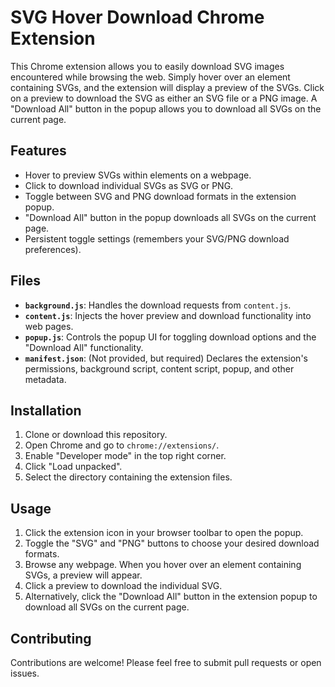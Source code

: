 # SVG Hover Download Chrome Extension

This Chrome extension allows you to easily download SVG images encountered while browsing the web. Simply hover over an element containing SVGs, and the extension will display a preview of the SVGs. Click on a preview to download the SVG as either an SVG file or a PNG image.  A "Download All" button in the popup allows you to download all SVGs on the current page.

## Features

* Hover to preview SVGs within elements on a webpage.
* Click to download individual SVGs as SVG or PNG.
* Toggle between SVG and PNG download formats in the extension popup.
* "Download All" button in the popup downloads all SVGs on the current page.
* Persistent toggle settings (remembers your SVG/PNG download preferences).

## Files

* **`background.js`**: Handles the download requests from `content.js`.
* **`content.js`**: Injects the hover preview and download functionality into web pages.
* **`popup.js`**: Controls the popup UI for toggling download options and the "Download All" functionality.
* **`manifest.json`**:  (Not provided, but required) Declares the extension's permissions, background script, content script, popup, and other metadata.

## Installation

1. Clone or download this repository.
2. Open Chrome and go to `chrome://extensions/`.
3. Enable "Developer mode" in the top right corner.
4. Click "Load unpacked".
5. Select the directory containing the extension files.

## Usage

1. Click the extension icon in your browser toolbar to open the popup.
2. Toggle the "SVG" and "PNG" buttons to choose your desired download formats.
3. Browse any webpage. When you hover over an element containing SVGs, a preview will appear.
4. Click a preview to download the individual SVG.
5. Alternatively, click the "Download All" button in the extension popup to download all SVGs on the current page.


## Contributing

Contributions are welcome! Please feel free to submit pull requests or open issues.
